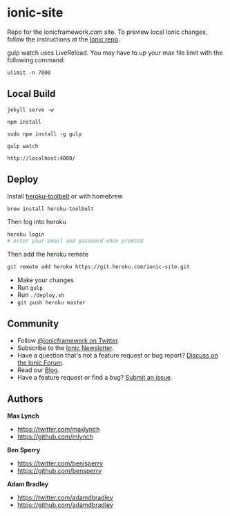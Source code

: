 ionic-site
==========

Repo for the ionicframework.com site.  To preview local Ionic changes, follow the instructions at the [Ionic repo](https://github.com/driftyco/ionic#documentation).


gulp watch uses LiveReload. You may have to up your max file limit with the following command:

    ulimit -n 7000


## Local Build

    jekyll serve -w

    npm install

    sudo npm install -g gulp

    gulp watch

    http://localhost:4000/

## Deploy

Install [heroku-toolbelt](https://toolbelt.heroku.com/) or with homebrew

```bash
brew install heroku-toolbelt
```

Then log into  heroku

```bash
heroku login
# enter your email and password when promted
```

Then add the heroku remote

```bash
git remote add heroku https://git.heroku.com/ionic-site.git
```

- Make your changes
- Run `gulp`
- Run `./deploy.sh`
- `git push heroku master`


## Community

* Follow [@ionicframework on Twitter](https://twitter.com/ionicframework).
* Subscribe to the [Ionic Newsletter](http://ionicframework.com/subscribe/).
* Have a question that's not a feature request or bug report? [Discuss on the Ionic Forum](http://forum.ionicframework.com/).
* Read our [Blog](http://ionicframework.com/blog/).
* Have a feature request or find a bug? [Submit an issue](https://github.com/driftyco/ionic/issues).


## Authors

**Max Lynch**

+ <https://twitter.com/maxlynch>
+ <https://github.com/mlynch>

**Ben Sperry**

+ <https://twitter.com/benjsperry>
+ <https://github.com/bensperry>

**Adam Bradley**

+ <https://twitter.com/adamdbradley>
+ <https://github.com/adamdbradley>
